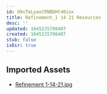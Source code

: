 ```yaml
---
id: O9xTeLyavCRNBDHt40iox
title: Refinement_1 14 21 Resources
desc: ''
updated: 1645225706407
created: 1645225706407
stub: false
isDir: true
---
```

## Imported Assets
- [Refinement 1-14-21.jpg](/assets/refinement-1-14-21-3FlIZRl8o33q.jpg)
